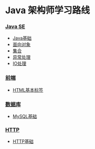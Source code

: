 # Java 架构师学习路线

### [Java SE](docs/JavaSE)
* [Java基础](docs/JavaSE/Java基础.md)
* [面向对象](docs/JavaSE/面向对象.md)
* [集合](docs/JavaSE/集合.md)
* [异常处理](docs/JavaSE/异常处理.md)
* [IO处理](docs/JavaSE/IO处理.md)

### [前端](docs/前端)
* [HTML基本标签]()
### [数据库](docs/数据库)
* [MySQL基础]()

### [HTTP](docs/HTTP)
* [HTTP基础](docs/HTTP/HTTP基础.md)


